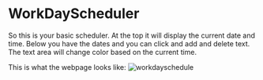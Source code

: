 # WorkDayScheduler
So this is your basic scheduler. At the top it will display the current date and time. Below you have the dates and you can click and add and delete text. 
The text area will change color based on the current time. 

This is what the webpage looks like:
![workdayschedule](https://user-images.githubusercontent.com/93722113/148471845-e716d1f2-e50c-4862-aac6-c3d63c2f00b7.png)
